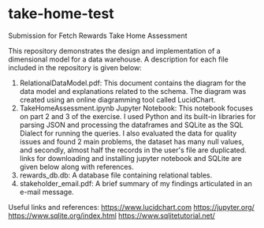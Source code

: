# take-home-test
Submission for Fetch Rewards Take Home Assessment 

This repository demonstrates the design and implementation of a dimensional model for a data warehouse. A description for each file included in the repository is given below:

1. RelationalDataModel.pdf: This document contains the diagram for the data model and explanations related to the schema. The diagram was created using an online diagramming 		 tool called LucidChart.
2. TakeHomeAssessment.ipynb Jupyter Notebook: This notebook focuses on part 2 and 3 of the exercise. I used Python and its built-in libraries for parsing JSON and 					    	 processing the dataframes and SQLite as the SQL Dialect for running the queries. I also evaluated the data for quality issues and found 2 main problems, the dataset has many 		null values, and secondly, almost half the records in the user's file are duplicated. links for downloading and installing jupyter notebook and SQLite are given below along 		with references.
4. rewards_db.db: A database file containing relational tables.
5. stakeholder_email.pdf: A brief summary of my findings articulated in an e-mail message.

Useful links and references:
https://www.lucidchart.com
https://jupyter.org/
https://www.sqlite.org/index.html
https://www.sqlitetutorial.net/
